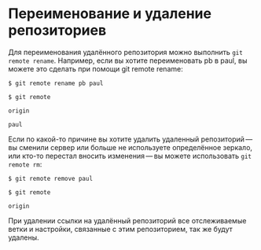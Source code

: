 # Переименование и удаление репозиториев

Для переименования удалённого репозитория можно выполнить ```git remote rename```. Например, если вы хотите переименовать pb в paul, вы можете это сделать при помощи git remote rename:

```$ git remote rename pb paul```

```$ git remote```

```origin```

```paul```

Если по какой-то причине вы хотите удалить удаленный репозиторий — вы сменили сервер или больше не используете определённое зеркало, или кто-то перестал вносить изменения — вы можете использовать ```git remote rm```:

```$ git remote remove paul```

```$ git remote```

```origin```

При удалении ссылки на удалённый репозиторий все отслеживаемые ветки и настройки, связанные с этим репозиторием, так же будут удалены.
